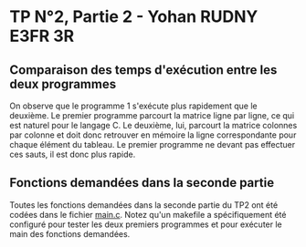 # TP N°2, Partie 2 - Yohan RUDNY E3FR 3R

## Comparaison des temps d'exécution entre les deux programmes

On observe que le programme 1 s'exécute plus rapidement que le deuxième. Le premier programme parcourt la matrice ligne par ligne, ce qui est naturel pour le langage C. Le deuxième, lui, parcourt la matrice colonnes par colonne et doit donc retrouver en mémoire la ligne correspondante pour chaque élément du tableau. Le premier programme ne devant pas effectuer ces sauts, il est donc plus rapide.

## Fonctions demandées dans la seconde partie

Toutes les fonctions demandées dans la seconde partie du TP2 ont été codées dans le fichier [main.c](https://git.esiee.fr/rudnyy/snake2025/-/blob/main/login_tp2/2_nouvelles_dimensions/main.c). Notez qu'un makefile a spécifiquement été configuré pour tester les deux premiers programmes et pour exécuter le main des fonctions demandées.